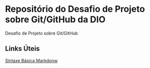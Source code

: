# Repositório do Desafio de Projeto sobre Git/GitHub da DIO
Desafio de Projeto sobre Git/GitHub

## Links Úteis
[Sintaxe Básica Markdonw](https://www.markdownguide.org/basic-syntax/)
